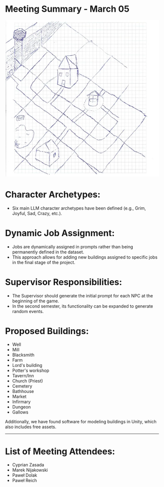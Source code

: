 # Meeting Summary - March 05

![Sketch](Raymond_Sketch.png)

# Character Archetypes:
- Six main LLM character archetypes have been defined (e.g., Grim, Joyful, Sad, Crazy, etc.).

# Dynamic Job Assignment:
- Jobs are dynamically assigned in prompts rather than being permanently defined in the dataset.
- This approach allows for adding new buildings assigned to specific jobs in the final stage of the project.

# Supervisor Responsibilities:
- The Supervisor should generate the initial prompt for each NPC at the beginning of the game.
- In the second semester, its functionality can be expanded to generate random events.

# Proposed Buildings:
- Well
- Mill
- Blacksmith
- Farm
- Lord's building
- Potter's workshop
- Tavern/Inn
- Church (Priest)
- Cemetery
- Bathhouse
- Market
- Infirmary
- Dungeon
- Gallows

Additionally, we have found software for modeling buildings in Unity, which also includes free assets.

---

# List of Meeting Attendees:
- Cyprian Zasada
- Marek Nijakowski
- Paweł Dolak
- Paweł Reich
 
